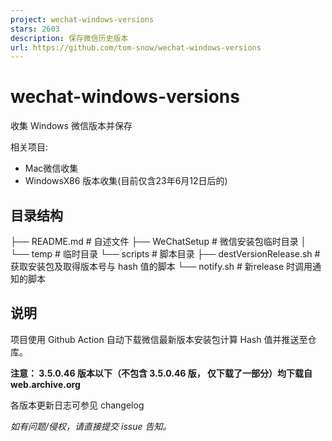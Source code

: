 ```yaml
---
project: wechat-windows-versions
stars: 2603
description: 保存微信历史版本
url: https://github.com/tom-snow/wechat-windows-versions
---
```


wechat-windows-versions
=======================

收集 Windows 微信版本并保存

相关项目:

-   Mac微信收集
-   WindowsX86 版本收集(目前仅含23年6月12日后的)

目录结构
----

├── README.md # 自述文件
├── WeChatSetup # 微信安装包临时目录
│   └── temp # 临时目录
└── scripts   # 脚本目录
    ├── destVersionRelease.sh # 获取安装包及取得版本号与 hash 值的脚本
    └── notify.sh # 新release 时调用通知的脚本

说明
--

项目使用 Github Action 自动下载微信最新版本安装包计算 Hash 值并推送至仓库。

**注意： 3.5.0.46 版本以下（不包含 3.5.0.46 版， 仅下载了一部分）均下载自 web.archive.org**

各版本更新日志可参见 changelog

_如有问题/侵权，请直接提交 issue 告知。_
